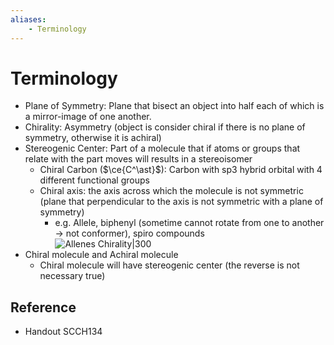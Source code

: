 ```yaml
---
aliases:
    - Terminology
---
```


# Terminology

- Plane of Symmetry: Plane that bisect an object into half each of which is a mirror-image of one another.
- Chirality: Asymmetry (object is consider chiral if there is no plane of symmetry, otherwise it is achiral)
- Stereogenic Center: Part of a molecule that if atoms or groups that relate with the part moves will results in a stereoisomer
    - Chiral Carbon ($\ce{C^\ast}$): Carbon with sp3 hybrid orbital with 4 different functional groups
    - Chiral axis: the axis across which the molecule is not symmetric (plane that perpendicular to the axis is not symmetric with a plane of symmetry)
        - e.g. Allele, biphenyl (sometime cannot rotate from one to another → not conformer), spiro compounds  
                 ![Allenes Chirality|300](https://upload.wikimedia.org/wikipedia/commons/d/d9/Allenes_chirality_depiction.png)
- Chiral molecule and Achiral molecule
    - Chiral molecule will have stereogenic center (the reverse is not necessary true)

## Reference

- Handout SCCH134
